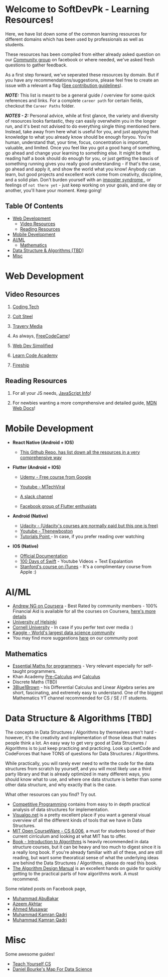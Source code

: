 # Welcome to SoftDevPk - Learning Resources!

Here, we have list down some of the common learning resources for different domains which has been used by professionals as well as students.

These resources has been compiled from either already asked question on our [Community group](https://www.facebook.com/groups/softdevpk/) on facebook or where needed, we've asked fresh questions to gather feedback.

As a first step forward, we've seperated these resources by domain. But if you have any recommendations/suggestions, please feel free to create an issue with a relevant a flag ([See contribution guidelines](https://github.com/Software-Development-Pakistan/Software-Development-Pakistan.github.io/blob/master/CONTRIBUTING.md)).

**_NOTE:_** This list is meant to be a general guide / overview for some quick references and links. For a complete `career path` for certain fields, checkout the `Career Paths` folder.

**_NOTES - 2:_** Personal advice, while at first glance, the variety and diversity of resources looks fantastic, they can easily overwhelm you in the longer run, and it's best not advised to do everything single thing mentioned here. Instead, take away from here what is useful for you, and just applying that knowledge to what you already know should be enough foryou. You're human, understand that, your time, focus, concentration is important, valuable, and limited. Once you feel like you got a good hang of something, go ahead and change your learning to something else. It might be that reading half a book should do enough for you, or just getting the bascis of something running gives you really good understanding - if that's the case, go ahead and apply it, and show the world what you know! Anybody can learn, but good projects and excellent work come from creativity, discipline, and a solid plan. Don't burden yourself with an [imposter syndrome ](https://www.youtube.com/watch?v=ZQUxL4Jm1Lo), or feelings of `not there yet` - just keep working on your goals, and one day or another, you'll have your moment. Keep going!

## Table Of Contents

- [Web Development](#web-development)
  - [Video Resources](#video-resources)
  - [Reading Resources](#reading-resources)
- [Mobile Development](#mobile-development)
- [AI/ML](#aiml)
  - [Mathematics](#mathematics)
- [Data Structure & Algorithms [TBD]](#data-structure--algorithms-tbd)
- [Misc](#misc)

# Web Development

## Video Resources

1.  [Coding Tech](https://www.youtube.com/channel/UCtxCXg-UvSnTKPOzLH4wJaQ)

2.  [Colt Steel](https://www.youtube.com/channel/UCrqAGUPPMOdo0jfQ6grikZw)

3.  [Travery Media](https://www.youtube.com/user/TechGuyWeb)

4.  As always, [FreeCodeCamp](https://www.youtube.com/channel/UC8butISFwT-Wl7EV0hUK0BQ)!

5.  [Web Dev Simplified](https://www.youtube.com/channel/UCFbNIlppjAuEX4znoulh0Cw)

6.  [Learn Code Academy](https://www.youtube.com/user/learncodeacademy)

7.  [Fireship](https://www.youtube.com/channel/UCsBjURrPoezykLs9EqgamOA)

## Reading Resources

1. For all your JS needs, [JavaScript Info](https://javascript.info/)!

2. For newbies wanting a more comprehensive and detailed guide, [MDN Web Docs](https://developer.mozilla.org/en-US/docs/Learn/Getting_started_with_the_web)!

# Mobile Development

- **React Native (Android + IOS)**

  - [This Github Repo. has list down all the resources in a very comprehensive way](https://github.com/shubhnik/react-native-learning-resources)

- **Flutter (Android + IOS)**

  - [Udemy - Free course from Google](https://www.udacity.com/course/build-native-mobile-apps-with-flutter--ud905)

  - [Youtube - MTechViral ](https://www.youtube.com/watch?v=qWL1lGchpRA&list=PLR2qQy0Zxs_UdqAcaipPR3CG1Ly57UlhV)

  - [A slack channel](https://mindorks.com/join-community)

  - [Facebook group of Flutter enthusiats](https://www.facebook.com/groups/425920117856409/)

- **Android (Native)**

  - [Udacity - (Udacity's courses are normally paid but this one is free)](https://www.udacity.com/course/new-android-fundamentals--ud851)
  - [Youtube - Thenewboston](https://www.youtube.com/watch?v=SUOWNXGRc6g&feature=youtu.be&list=PL2F07DBCDCC01493A)
  - [Tutorials Point ](https://www.tutorialspoint.com/android/index.htm) - In case, if you prefer reading over watching

- **IOS (Native)**
  - [Official Documentation](https://developer.apple.com/swift/)
  - [100 Days of Swift](https://www.hackingwithswift.com/100) - Youtube Videos + Text Expalantion
  - [Stanford's course on iTunes](https://itunes.apple.com/us/course/developing-ios-11-apps-with-swift/id1309275316) - It's a complimentary course from Apple :)

# AI/ML

- [Andrew NG on Coursera](https://www.coursera.org/courses?query=machine%20learning%20andrew%20ng) - Best Rated by community members - 100% Financial Aid is available for all the courses on Coursera, [here's more details](https://www.facebook.com/groups/softdevpk/?post_id=953070381816654&comment_id=953426811781011)
- [University of Helsinki](https://course.elementsofai.com/)
- [Cornell University](https://arxiv.org/abs/1805.05052v1) - In case if you perfer text over media :)
- [Kaggle - World's largest data science community](https://www.kaggle.com/)
- You may find more suggestions [here](https://www.facebook.com/groups/softdevpk/?post_id=1041697142953977) on our community post

## Mathematics

- [Essential Maths for programmers](https://www.freecodecamp.org/news/learn-algebra-to-improve-your-programming-skills/) - Very relevant especially for self-taught programmers.
- Khan Academy [Pre-Calculus](https://www.khanacademy.org/math/precalculus) and [Calculus](https://www.khanacademy.org/math/calculus-1)
- Discrete Maths (TBD)
- [3Blue1Brown](https://www.youtube.com/channel/UCYO_jab_esuFRV4b17AJtAw) - his Differential Calculus and Linear Algebra series are short, fascinating, and extremely easy to understand. One of the biggest Mathematics YT channel recommended for CS / SE / IT students.

# Data Structure & Algorithms [TBD]

The concepts in Data Structures / Algorithms by themselves aren't hard - however, it's the creativity and implementation of those ideas that makes people think a lot. An easy way to get very good at Data Structures / Algorithms is to just keep practicing and practicing. Look up LeetCode and CodeForces that have TONS of questions for Data Structures / Algorithms.

While practically, you will rarely ever need to write the code for the data structures from scratch by yourself, and you will most likely use a third party library and that is already optimized in many different ways, you should know what to use, and where one data structure is better than some other data structure, and why exactly that is the case.

What other resources can you find? Try out.

- [Competitive Programming](https://cpbook.net/) contains from easy to in depth practical analysis of data structures for implementation.
- [Visualgo.net](https://visualgo.net/en) is a pretty excellent place if you want a general visual overview of all the different kinds of tools that we have in Data Structures.
- [MIT Open CourseWare - CS 6.006](https://ocw.mit.edu/courses/electrical-engineering-and-computer-science/6-006-introduction-to-algorithms-spring-2008/), a must for students bored of their current cirriculum and looking at what MIT has to offer.
- [Book - Introduction to Algorithms](https://www.amazon.com/Introduction-Algorithms-3rd-MIT-Press/dp/0262033844) is heavily recommended in data structure courses, but it can be heavy and too much to digest since it is a really long book. If you're already familiar with all of these, and are still reading, but want some theoratical sense of what the underlying ideas are behind the Data Structures / Algorithms, please do read this book.
- [The Algorithm Design Manual](https://www.amazon.com/Algorithm-Design-Manual-Steven-Skiena/dp/1849967202) is an excellent hands on guide for quickly getting to the practical parts of how algorithms work. A must recommend.

Some related posts on Facebook page,

- [Muhammad AbuBakar](https://web.facebook.com/groups/softdevpk/permalink/1046698715787153/)
- [Azeem Akhtar](https://web.facebook.com/groups/softdevpk/permalink/959172294539796/)
- [Ahmed Musawar](https://web.facebook.com/groups/softdevpk/permalink/1046305165826508/)
- [Muhammad Kamran Qadri](https://web.facebook.com/groups/softdevpk/permalink/966099857180373/)
- [Muhammad Kamran Qadri](https://web.facebook.com/groups/softdevpk/permalink/966755790448113/)

# Misc

Some awesome guides!

- [Teach Yourself CS](https://teachyourselfcs.com/)
- [Daniel Bourke's Map For Data Science](https://whimsical.com/CA7f3ykvXpnJ9Az32vYXva)
